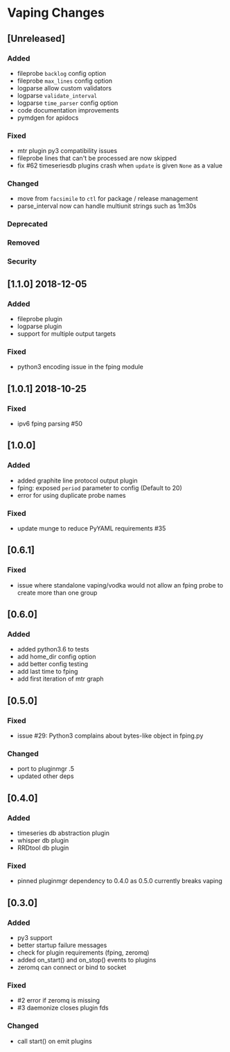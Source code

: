 
# Vaping Changes

## [Unreleased]
### Added
- fileprobe `backlog` config option
- fileprobe `max_lines` config option
- logparse allow custom validators
- logparse `validate_interval`
- logparse `time_parser` config option
- code documentation improvements
- pymdgen for apidocs
### Fixed
- mtr plugin py3 compatibility issues
- fileprobe lines that can't be processed are now skipped
- fix #62 timeseriesdb plugins crash when `update` is given `None` as a value
### Changed
- move from `facsimile` to `ctl` for package / release management
- parse_interval now can handle multiunit strings such as 1m30s
### Deprecated
### Removed
### Security

## [1.1.0] 2018-12-05
### Added
- fileprobe plugin
- logparse plugin
- support for multiple output targets

### Fixed
- python3 encoding issue in the fping module


## [1.0.1] 2018-10-25
### Fixed
- ipv6 fping parsing #50


## [1.0.0]
### Added
- added graphite line protocol output plugin
- fping: exposed `period` parameter to config (Default to 20)
- error for using duplicate probe names

### Fixed
- update munge to reduce PyYAML requirements #35


## [0.6.1]
### Fixed
- issue where standalone vaping/vodka would not allow an fping probe to create more than one group


## [0.6.0]
### Added
- added python3.6 to tests
- add home_dir config option
- add better config testing
- add last time to fping
- add first iteration of mtr graph


## [0.5.0]
### Fixed
- issue #29: Python3 complains about bytes-like object in fping.py

### Changed
- port to pluginmgr .5
- updated other deps

## [0.4.0]
### Added
- timeseries db abstraction plugin
- whisper db plugin
- RRDtool db plugin

### Fixed
- pinned pluginmgr dependency to 0.4.0 as 0.5.0 currently breaks vaping


## [0.3.0]
### Added
- py3 support
- better startup failure messages
- check for plugin requirements (fping, zeromq)
- added on_start() and on_stop() events to plugins
- zeromq can connect or bind to socket

### Fixed
- #2 error if zeromq is missing
- #3 daemonize closes plugin fds

### Changed
- call start() on emit plugins
